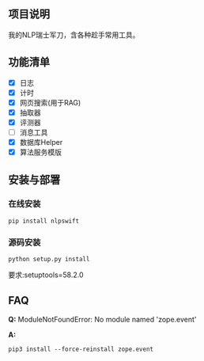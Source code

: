 <!--
 * @Description: aka.zhp
 * @Version: 0.0.1
 * @Author: aka.zhp
 * @Date: 2024-01-04 23:38:05
 * @LastEditTime: 2024-04-23 10:43:14
-->
## 项目说明

我的NLP瑞士军刀，含各种趁手常用工具。

## 功能清单

- [x] 日志
- [x] 计时
- [x] 网页搜索(用于RAG)
- [x] 抽取器
- [x] 评测器
- [ ] 消息工具
- [x] 数据库Helper
- [x] 算法服务模版

## 安装与部署
### 在线安装

```shell
pip install nlpswift
```
### 源码安装

```shell
python setup.py install
```

要求:setuptools=58.2.0


## FAQ

**Q:**  ModuleNotFoundError: No module named 'zope.event'

**A:**
```
pip3 install --force-reinstall zope.event
```
